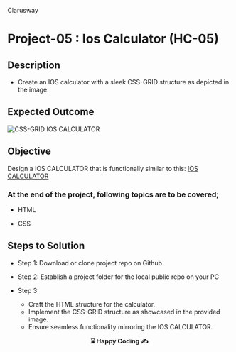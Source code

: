 <p>Clarusway<img align="right"
  src="https://secure.meetupstatic.com/photos/event/3/1/b/9/600_488352729.jpeg"  width="15px"></p>

# Project-05 : Ios Calculator (HC-05)


## Description
- Create an IOS calculator with a sleek CSS-GRID structure as depicted in the image.

## Expected Outcome

![CSS-GRID IOS CALCULATOR](./css-grid-ios.gif)

## Objective

Design a IOS CALCULATOR that is functionally similar to this: [IOS CALCULATOR](https://css-grid-ios.netlify.app/)

### At the end of the project, following topics are to be covered;

- HTML 

- CSS

## Steps to Solution
  
- Step 1: Download or clone project repo on Github 

- Step 2: Establish a project folder for the local public repo on your PC

- Step 3: 
  - Craft the HTML structure for the calculator.
  - Implement the CSS-GRID structure as showcased in the provided image.
  - Ensure seamless functionality mirroring the IOS CALCULATOR.



<p align="center"><strong> ⌛ Happy Coding  ✍</strong> </p>